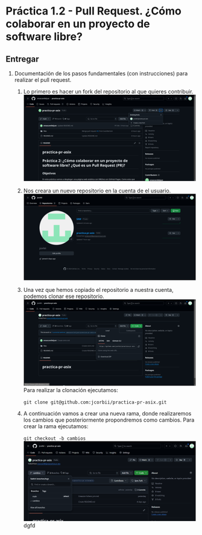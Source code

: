 # Práctica 1.2 - Pull Request. ¿Cómo colaborar en un proyecto de software libre?

## Entregar

1. Documentación de los pasos fundamentales (con instrucciones) para realizar el pull request.
   1. Lo primero es hacer un fork del repositorio al que quieres contribuir.
   ![alt text](<Captura desde 2024-09-20 19-45-28.png>)
   2. Nos creara un nuevo repositorio en la cuenta de el usuario.
   ![alt text](<Captura desde 2024-09-20 19-49-47.png>)  
   3. Una vez que hemos copiado el repositorio a nuestra cuenta, podemos clonar ese repositorio.
   ![alt text](<Captura desde 2024-09-20 19-51-50.png>)
   Para realizar la clonación ejecutamos:

      ` git clone git@github.com:jcorbii/practica-pr-asix.git `

   5. A continuación vamos a crear una nueva rama, donde realizaremos los cambios que posteriormente propondremos como cambios. Para crear la rama ejecutamos:
   
      ` git checkout -b cambios `
      ![alt text](image.png)
      dgfd

